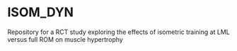 # ISOM_DYN
Repository for a RCT study exploring the effects of isometric training at LML versus full ROM on muscle hypertrophy
